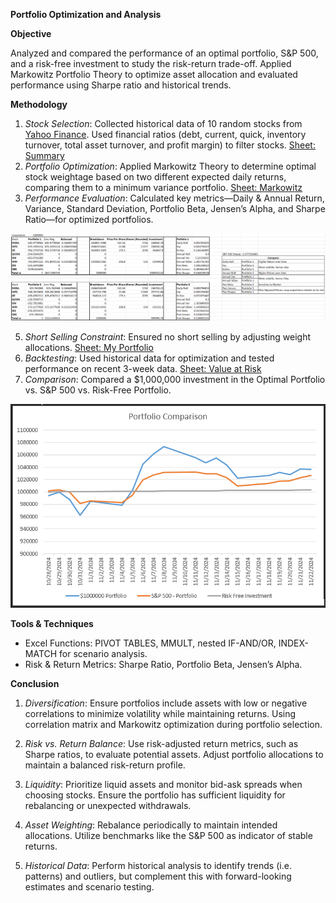 **Portfolio Optimization and Analysis**

**Objective**

Analyzed and compared the performance of an optimal portfolio, S&P 500, and a risk-free investment to study the risk-return trade-off. Applied Markowitz Portfolio Theory to optimize asset allocation and evaluated performance using Sharpe ratio and historical trends.

**Methodology**

1. *Stock Selection*: Collected historical data of 10 random stocks from [Yahoo Finance](https://finance.yahoo.com/). Used financial ratios (debt, current, quick, inventory turnover, total asset turnover, and profit margin) to filter stocks. [Sheet: Summary](https://github.com/anoop-ap20/Financial-Analysis/blob/15e18ebfff0e76b77769280459cf6410d985f991/Portfolio%20Optimization%20and%20Analysis/Portfolio%20Optimization%20and%20Analysis.xlsx)
2. *Portfolio Optimization*: Applied Markowitz Theory to determine optimal stock weightage based on two different expected daily returns, comparing them to a minimum variance portfolio. [Sheet: Markowitz](https://github.com/anoop-ap20/Financial-Analysis/blob/15e18ebfff0e76b77769280459cf6410d985f991/Portfolio%20Optimization%20and%20Analysis/Portfolio%20Optimization%20and%20Analysis.xlsx)
3. *Performance Evaluation*: Calculated key metrics—Daily & Annual Return, Variance, Standard Deviation, Portfolio Beta, Jensen’s Alpha, and Sharpe Ratio—for optimized portfolios.

  ![Portfolio Selection](https://github.com/anoop-ap20/Financial-Analysis/blob/a8404e454c3fbf6a8441de812525c999a4e5efd8/Portfolio%20Optimization%20and%20Analysis/PNGs/Stock%20Weightage.png)
   
5. *Short Selling Constraint*: Ensured no short selling by adjusting weight allocations. [Sheet: My Portfolio](https://github.com/anoop-ap20/Financial-Analysis/blob/15e18ebfff0e76b77769280459cf6410d985f991/Portfolio%20Optimization%20and%20Analysis/Portfolio%20Optimization%20and%20Analysis.xlsx)
6. *Backtesting*: Used historical data for optimization and tested performance on recent 3-week data. [Sheet: Value at Risk](https://github.com/anoop-ap20/Financial-Analysis/blob/15e18ebfff0e76b77769280459cf6410d985f991/Portfolio%20Optimization%20and%20Analysis/Portfolio%20Optimization%20and%20Analysis.xlsx)
7. *Comparison*: Compared a $1,000,000 investment in the Optimal Portfolio vs. S&P 500 vs. Risk-Free Portfolio.

![Portfolio Comparison Chart](https://github.com/anoop-ap20/Financial-Analysis/blob/a8404e454c3fbf6a8441de812525c999a4e5efd8/Portfolio%20Optimization%20and%20Analysis/PNGs/Portfolio%20Comparison%20Chart.png)


**Tools & Techniques**

- Excel Functions: PIVOT TABLES, MMULT, nested IF-AND/OR, INDEX-MATCH for scenario analysis.
- Risk & Return Metrics: Sharpe Ratio, Portfolio Beta, Jensen’s Alpha.

**Conclusion**
1. *Diversification*: Ensure portfolios include assets with low or negative correlations to minimize volatility while maintaining returns. Using correlation matrix and Markowitz optimization during portfolio selection.

2. *Risk vs. Return Balance*: Use risk-adjusted return metrics, such as Sharpe ratios, to evaluate potential assets. Adjust portfolio allocations to maintain a balanced risk-return profile.

3. *Liquidity*: Prioritize liquid assets and monitor bid-ask spreads when choosing stocks. Ensure the portfolio has sufficient liquidity for rebalancing or unexpected withdrawals.

4. *Asset Weighting*: Rebalance periodically to maintain intended allocations. Utilize benchmarks like the S&P 500 as indicator of stable returns.

5. *Historical Data*: Perform historical analysis to identify trends (i.e. patterns) and outliers, but complement this with forward-looking estimates and scenario testing.

